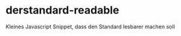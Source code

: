 derstandard-readable
====================

Kleines Javascript Snippet, dass den Standard lesbarer machen soll